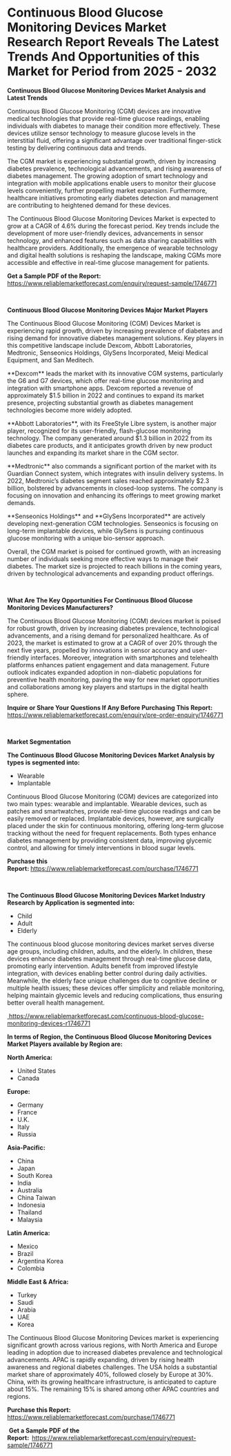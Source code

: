 <p><h1>Continuous Blood Glucose Monitoring Devices Market Research Report Reveals The Latest Trends And Opportunities of this Market for Period from 2025 - 2032</h1></p><p><strong>Continuous Blood Glucose Monitoring Devices Market Analysis and Latest Trends</strong></p>
<p><p>Continuous Blood Glucose Monitoring (CGM) devices are innovative medical technologies that provide real-time glucose readings, enabling individuals with diabetes to manage their condition more effectively. These devices utilize sensor technology to measure glucose levels in the interstitial fluid, offering a significant advantage over traditional finger-stick testing by delivering continuous data and trends.</p><p>The CGM market is experiencing substantial growth, driven by increasing diabetes prevalence, technological advancements, and rising awareness of diabetes management. The growing adoption of smart technology and integration with mobile applications enable users to monitor their glucose levels conveniently, further propelling market expansion. Furthermore, healthcare initiatives promoting early diabetes detection and management are contributing to heightened demand for these devices.</p><p>The Continuous Blood Glucose Monitoring Devices Market is expected to grow at a CAGR of 4.6% during the forecast period. Key trends include the development of more user-friendly devices, advancements in sensor technology, and enhanced features such as data sharing capabilities with healthcare providers. Additionally, the emergence of wearable technology and digital health solutions is reshaping the landscape, making CGMs more accessible and effective in real-time glucose management for patients.</p></p>
<p><strong>Get a Sample PDF of the Report:&nbsp;</strong> <a href="https://www.reliablemarketforecast.com/enquiry/request-sample/1746771?utm_campaign=2011&utm_medium=2&utm_source=Github&utm_content=ia&utm_term=13042025&utm_id=continuous-blood-glucose-monitoring-devices">https://www.reliablemarketforecast.com/enquiry/request-sample/1746771</a></p>
<p>&nbsp;</p>
<p><strong>Continuous Blood Glucose Monitoring Devices Major Market Players</strong></p>
<p><p>The Continuous Blood Glucose Monitoring (CGM) Devices Market is experiencing rapid growth, driven by increasing prevalence of diabetes and rising demand for innovative diabetes management solutions. Key players in this competitive landscape include Dexcom, Abbott Laboratories, Medtronic, Senseonics Holdings, GlySens Incorporated, Meiqi Medical Equipment, and San Meditech.</p><p>**Dexcom** leads the market with its innovative CGM systems, particularly the G6 and G7 devices, which offer real-time glucose monitoring and integration with smartphone apps. Dexcom reported a revenue of approximately $1.5 billion in 2022 and continues to expand its market presence, projecting substantial growth as diabetes management technologies become more widely adopted.</p><p>**Abbott Laboratories**, with its FreeStyle Libre system, is another major player, recognized for its user-friendly, flash-glucose monitoring technology. The company generated around $1.3 billion in 2022 from its diabetes care products, and it anticipates growth driven by new product launches and expanding its market share in the CGM sector.</p><p>**Medtronic** also commands a significant portion of the market with its Guardian Connect system, which integrates with insulin delivery systems. In 2022, Medtronic’s diabetes segment sales reached approximately $2.3 billion, bolstered by advancements in closed-loop systems. The company is focusing on innovation and enhancing its offerings to meet growing market demands.</p><p>**Senseonics Holdings** and **GlySens Incorporated** are actively developing next-generation CGM technologies. Senseonics is focusing on long-term implantable devices, while GlySens is pursuing continuous glucose monitoring with a unique bio-sensor approach.</p><p>Overall, the CGM market is poised for continued growth, with an increasing number of individuals seeking more effective ways to manage their diabetes. The market size is projected to reach billions in the coming years, driven by technological advancements and expanding product offerings.</p></p>
<p>&nbsp;</p>
<p><strong>What Are The Key Opportunities For Continuous Blood Glucose Monitoring Devices Manufacturers?</strong></p>
<p><p>The Continuous Blood Glucose Monitoring (CGM) devices market is poised for robust growth, driven by increasing diabetes prevalence, technological advancements, and a rising demand for personalized healthcare. As of 2023, the market is estimated to grow at a CAGR of over 20% through the next five years, propelled by innovations in sensor accuracy and user-friendly interfaces. Moreover, integration with smartphones and telehealth platforms enhances patient engagement and data management. Future outlook indicates expanded adoption in non-diabetic populations for preventive health monitoring, paving the way for new market opportunities and collaborations among key players and startups in the digital health sphere.</p></p>
<p><strong>Inquire or Share Your Questions If Any Before Purchasing This Report:</strong> <a href="https://www.reliablemarketforecast.com/enquiry/pre-order-enquiry/1746771?utm_campaign=2011&utm_medium=2&utm_source=Github&utm_content=ia&utm_term=13042025&utm_id=continuous-blood-glucose-monitoring-devices">https://www.reliablemarketforecast.com/enquiry/pre-order-enquiry/1746771</a></p>
<p>&nbsp;</p>
<p><strong>Market Segmentation</strong></p>
<p><strong>The Continuous Blood Glucose Monitoring Devices Market Analysis by types is segmented into:</strong></p>
<p><ul><li>Wearable</li><li>Implantable</li></ul></p>
<p><p>Continuous Blood Glucose Monitoring (CGM) devices are categorized into two main types: wearable and implantable. Wearable devices, such as patches and smartwatches, provide real-time glucose readings and can be easily removed or replaced. Implantable devices, however, are surgically placed under the skin for continuous monitoring, offering long-term glucose tracking without the need for frequent replacements. Both types enhance diabetes management by providing consistent data, improving glycemic control, and allowing for timely interventions in blood sugar levels.</p></p>
<p><strong>Purchase this Report:&nbsp;</strong><a href="https://www.reliablemarketforecast.com/purchase/1746771?utm_campaign=2011&utm_medium=2&utm_source=Github&utm_content=ia&utm_term=13042025&utm_id=continuous-blood-glucose-monitoring-devices">https://www.reliablemarketforecast.com/purchase/1746771</a></p>
<p>&nbsp;</p>
<p><strong>The Continuous Blood Glucose Monitoring Devices Market Industry Research by Application is segmented into:</strong></p>
<p><ul><li>Child</li><li>Adult</li><li>Elderly</li></ul></p>
<p><p>The continuous blood glucose monitoring devices market serves diverse age groups, including children, adults, and the elderly. In children, these devices enhance diabetes management through real-time glucose data, promoting early intervention. Adults benefit from improved lifestyle integration, with devices enabling better control during daily activities. Meanwhile, the elderly face unique challenges due to cognitive decline or multiple health issues; these devices offer simplicity and reliable monitoring, helping maintain glycemic levels and reducing complications, thus ensuring better overall health management.</p></p>
<p><a href="https://www.reliablemarketforecast.com/continuous-blood-glucose-monitoring-devices-r1746771?utm_campaign=2011&utm_medium=2&utm_source=Github&utm_content=ia&utm_term=13042025&utm_id=continuous-blood-glucose-monitoring-devices">&nbsp;https://www.reliablemarketforecast.com/continuous-blood-glucose-monitoring-devices-r1746771</a></p>
<p><strong>In terms of Region, the Continuous Blood Glucose Monitoring Devices Market Players available by Region are:</strong></p>
<p>
    <p> <strong> North America: </strong>
        <ul>
            <li>United States</li>
            <li>Canada</li>
        </ul>
        </p> 
    <p> <strong> Europe: </strong>
        <ul>
            <li>Germany</li>
            <li>France</li>
            <li>U.K.</li>
            <li>Italy</li>
            <li>Russia</li>
        </ul>
        </p> 
    <p> <strong> Asia-Pacific: </strong>
        <ul>
            <li>China</li>
            <li>Japan</li>
            <li>South Korea</li>
            <li>India</li>
            <li>Australia</li>
            <li>China Taiwan</li>
            <li>Indonesia</li>
            <li>Thailand</li>
            <li>Malaysia</li>
        </ul>
        </p> 
    <p> <strong> Latin America: </strong>
        <ul>
            <li>Mexico</li>
            <li>Brazil</li>
            <li>Argentina Korea</li>
            <li>Colombia</li>
        </ul>
        </p> 
    <p> <strong> Middle East & Africa: </strong>
        <ul>
            <li>Turkey</li>
            <li>Saudi</li>
            <li>Arabia</li>
            <li>UAE</li>
            <li>Korea</li>
        </ul>
    </p>
    </p>
<p><p>The Continuous Blood Glucose Monitoring Devices market is experiencing significant growth across various regions, with North America and Europe leading in adoption due to increased diabetes prevalence and technological advancements. APAC is rapidly expanding, driven by rising health awareness and regional diabetes challenges. The USA holds a substantial market share of approximately 40%, followed closely by Europe at 30%. China, with its growing healthcare infrastructure, is anticipated to capture about 15%. The remaining 15% is shared among other APAC countries and regions.</p></p>
<p><strong>Purchase this Report: </strong><a href="https://www.reliablemarketforecast.com/purchase/1746771?utm_campaign=2011&utm_medium=2&utm_source=Github&utm_content=ia&utm_term=13042025&utm_id=continuous-blood-glucose-monitoring-devices">https://www.reliablemarketforecast.com/purchase/1746771</a></p>
<p>&nbsp;<strong>Get a Sample PDF of the Report:&nbsp;&nbsp;</strong><a href="https://www.reliablemarketforecast.com/enquiry/request-sample/1746771?utm_campaign=2011&utm_medium=2&utm_source=Github&utm_content=ia&utm_term=13042025&utm_id=continuous-blood-glucose-monitoring-devices">https://www.reliablemarketforecast.com/enquiry/request-sample/1746771</a></p>
<p><strong></strong></p>
<p><p></p><p></p><p></p></p>